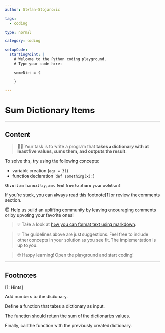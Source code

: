 ```yaml
---
author: Stefan-Stojanovic

tags:
  - coding

type: normal

category: coding

setupCode:
  startingPoint: |
    # Welcome to the Python coding playground. 
    # Type your code here:

    someDict = {

    }

---
```


# Sum Dictionary Items

---

## Content

> 👩‍💻 Your task is to write a program that **takes a dictionary with at least five values, sums them, and outputs the result**.

To solve this, try using the following concepts:
- variable creation (`age = 31`)
- function declaration (`def something(x):`)

Give it an honest try, and feel free to share your solution!

If you’re stuck, you can always read this footnote[1] or review the comments section.

😇 Help us build an uplifting community by leaving encouraging comments or by upvoting your favorite ones!

> 💡 Take a look at [how you can format text using markdown](https://www.enki.com/glossary/general/markdown-formatting).

> 💡 The guidelines above are just suggestions. Feel free to include other concepts in your solution as you see fit. The implementation is up to you.

> 🤓 Happy learning! Open the playground and start coding!

---

## Footnotes

[1: Hints]

Add numbers to the dictionary.

Define a function that takes a dictionary as input.

The function should return the sum of the dictionaries values.

Finally, call the function with the previously created dictionary.